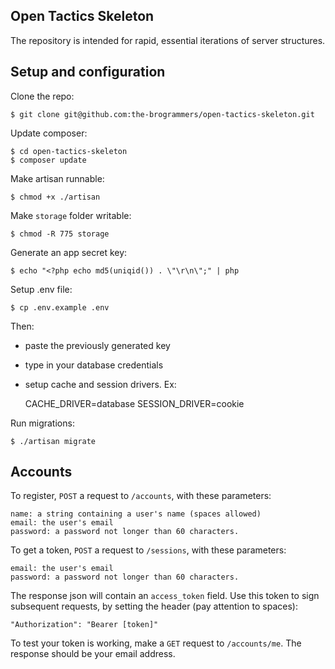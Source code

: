## Open Tactics Skeleton

The repository is intended for rapid, essential iterations of server structures.

## Setup and configuration

Clone the repo:

    $ git clone git@github.com:the-brogrammers/open-tactics-skeleton.git
    
Update composer:

    $ cd open-tactics-skeleton
    $ composer update
    
Make artisan runnable:

    $ chmod +x ./artisan
    
Make `storage` folder writable:

    $ chmod -R 775 storage
    
Generate an app secret key:

    $ echo "<?php echo md5(uniqid()) . \"\r\n\";" | php
    
Setup .env file:

    $ cp .env.example .env
    
Then:

- paste the previously generated key 
- type in your database credentials
- setup cache and session drivers. Ex:

    CACHE_DRIVER=database
    SESSION_DRIVER=cookie

Run migrations:

    $ ./artisan migrate
    

## Accounts

To register, `POST` a request to `/accounts`, with these parameters:

    name: a string containing a user's name (spaces allowed)
    email: the user's email
    password: a password not longer than 60 characters.
    
To get a token, `POST` a request to `/sessions`, with these parameters:

    email: the user's email
    password: a password not longer than 60 characters.
  
The response json will contain an `access_token` field.
Use this token to sign subsequent requests, by setting the header (pay attention to spaces):

    "Authorization": "Bearer [token]"
    
To test your token is working, make a `GET` request to `/accounts/me`. The response should be your email address.
